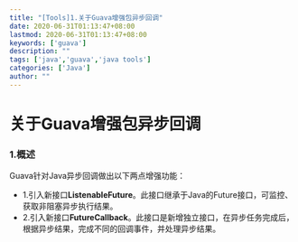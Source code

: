 ```yaml
---
title: "[Tools]1.关于Guava增强包异步回调"
date: 2020-06-31T01:13:47+08:00
lastmod: 2020-06-31T01:13:47+08:00
keywords: ['guava']
description: ""
tags: ['java','guava','java tools']
categories: ['Java']
author: ""
---
```

# 关于Guava增强包异步回调

### 1.概述
Guava针对Java异步回调做出以下两点增强功能：
+ 1.引入新接口**ListenableFuture**。此接口继承于Java的Future接口，可监控、获取非阻塞异步执行结果。
+ 2.引入新接口**FutureCallback**。此接口是新增独立接口，在异步任务完成后，根据异步结果，完成不同的回调事件，并处理异步结果。